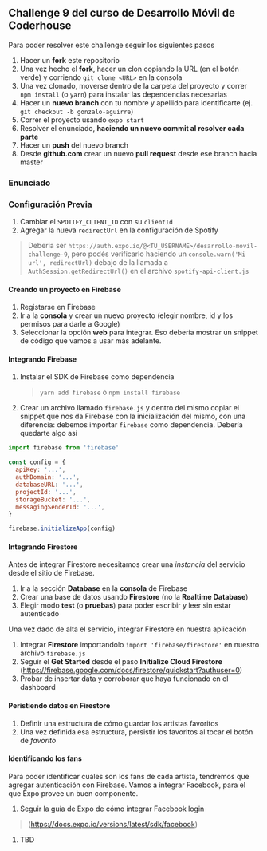## Challenge 9 del curso de Desarrollo Móvil de Coderhouse

Para poder resolver este challenge seguir los siguientes pasos

1. Hacer un **fork** este repositorio
1. Una vez hecho el **fork**, hacer un clon copiando la URL (en el botón verde) y corriendo `git clone <URL>` en la consola
1. Una vez clonado, moverse dentro de la carpeta del proyecto y correr `npm install` (o `yarn`) para instalar las dependencias necesarias
1. Hacer un **nuevo branch** con tu nombre y apellido para identificarte (ej. `git checkout -b gonzalo-aguirre`)
1. Correr el proyecto usando `expo start`
1. Resolver el enunciado, **haciendo un nuevo commit al resolver cada parte**
1. Hacer un **push** del nuevo branch
1. Desde **github.com** crear un nuevo **pull request** desde ese branch hacia master

### Enunciado

### Configuración Previa

1. Cambiar el `SPOTIFY_CLIENT_ID` con su `clientId`
1. Agregar la nueva `redirectUrl` en la configuración de Spotify 
> Debería ser `https://auth.expo.io/@<TU_USERNAME>/desarrollo-movil-challenge-9`, pero podés verificarlo haciendo un `console.warn('Mi url', redirectUrl)` debajo de la llamada a `AuthSession.getRedirectUrl()` en el archivo `spotify-api-client.js`

#### Creando un proyecto en Firebase
1. Registarse en Firebase
1. Ir a la **consola** y crear un nuevo proyecto (elegir nombre, id y los permisos para darle a Google)
1. Seleccionar la opción **web** para integrar. Eso debería mostrar un snippet de código que vamos a usar más adelante.

#### Integrando Firebase
1. Instalar el SDK de Firebase como dependencia
    > `yarn add firebase` o `npm install firebase`
1. Crear un archivo llamado `firebase.js` y dentro del mismo copiar el snippet que nos da Firebase con la inicialización del mismo, con una diferencia: debemos importar `firebase` como dependencia.
Debería quedarte algo así
```js
import firebase from 'firebase'

const config = {
  apiKey: '...',
  authDomain: '...',
  databaseURL: '...',
  projectId: '...',
  storageBucket: '...',
  messagingSenderId: '...',
}

firebase.initializeApp(config)
```

#### Integrando Firestore
Antes de integrar Firestore necesitamos crear una _instancia_ del servicio desde el sitio de Firebase.

1. Ir a la sección **Database** en la **consola** de Firebase
1. Crear una base de datos usando **Firestore** (no la **Realtime Database**)
1. Elegir modo **test** (o **pruebas**) para poder escribir y leer sin estar autenticado

Una vez dado de alta el servicio, integrar Firestore en nuestra aplicación

1. Integrar **Firestore** importandolo `import 'firebase/firestore'` en nuestro archivo `firebase.js`
1. Seguir el **Get Started** desde el paso **Initialize Cloud Firestore** (https://firebase.google.com/docs/firestore/quickstart?authuser=0)
1. Probar de insertar data y corroborar que haya funcionado en el dashboard

#### Peristiendo datos en Firestore
1. Definir una estructura de cómo guardar los artistas favoritos
1. Una vez definida esa estructura, persistir los favoritos al tocar el botón de _favorito_

#### Identificando los fans
Para poder identificar cuáles son los fans de cada artista, tendremos que agregar autenticación con Firebase.
Vamos a integrar Facebook, para el que Expo provee un buen componente.

1. Seguir la guía de Expo de cómo integrar Facebook login
> (https://docs.expo.io/versions/latest/sdk/facebook)
1. TBD

